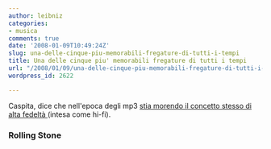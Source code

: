 ```yaml
---
author: leibniz
categories:
- musica
comments: true
date: '2008-01-09T10:49:24Z'
slug: una-delle-cinque-piu-memorabili-fregature-di-tutti-i-tempi
title: Una delle cinque piu' memorabili fregature di tutti i tempi
url: "/2008/01/09/una-delle-cinque-piu-memorabili-fregature-di-tutti-i-tempi/"
wordpress_id: 2622

---
```

Caspita, dice che nell'epoca degli mp3 [stia morendo il concetto stesso di alta fedeltà ](https://www.rollingstone.com/news/story/17777619/the_death_of_high_fidelity/print) (intesa come hi-fi).


### Rolling Stone
